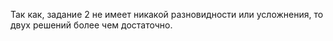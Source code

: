 Так как, задание 2 не имеет никакой разновидности или усложнения, то двух решений более чем достаточно.